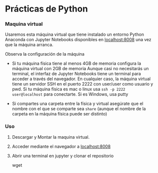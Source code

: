 # Prácticas de Python

### Maquina virtual
Usaremos esta máquina virtual que tiene instalado un entorno Python Anaconda con Jupyter Notebooks disponibles en  [localhost:8008](http://localhost:8008) una vez que la máquina arranca.

Observa la configuración de la máquina

- Si tu máquina física tiene al menos 4GB de memoria configura la máquina virtual con 2GB de memoria
Aunque casi no necesitarás un terminal, el interfaz de Jupyter Notebooks tiene un terminal para acceder a través del navegador. En cualquier caso, la máquina virtual tiene un servidor SSH en el puerto 2222 con user/user como usuario y pwd. Si tu máquina física es mac o linux usa `ssh -p 2222 user@localhost` para conectarte. Si es Windows, usa putty

- Si compartes una carpeta entre la física y virtual asegúrate que el nombre con el que se comparte sea `share` (aunque el nombre de la carpeta en la máquina física puede ser distinto)

### Uso
1. Descargar y Montar la maquina virtual.
2. Acceder mediante el navegador a  [localhost:8008](http://localhost:8008)
4. Abrir una terminal en jupyter y clonar el repositorio
	
	wget 

